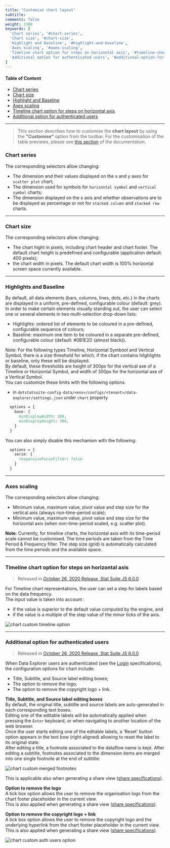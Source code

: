 ```yaml
---
title: "Customise chart layout"
subtitle: 
comments: false
weight: 3300
keywords: [
  'Chart series', '#chart-series',
  'Chart size', '#chart-size',
  'Highlight and Baseline', '#highlight-and-baseline',
  'Axes scaling', '#axes-scaling',
  'Timeline chart option for steps on horizontal axis', '#timeline-chart-option-for-steps-on-horizontal-axis',
  'Additional option for authenticated users', '#additional-option-for-authenticated-users',
]
---
```


#### Table of Content
- [Chart series](#chart-series)
- [Chart size](#chart-size)
- [Highlight and Baseline](#highlight-and-baseline)
- [Axes scaling](#axes-scaling)
- [Timeline chart option for steps on horizontal axis](#timeline-chart-option-for-steps-on-horizontal-axis)
- [Additional option for authenticated users](#additional-option-for-authenticated-users)

---

> This section describes how to customise the **chart layout** by using the **"Customise"** option from the toolbar. For the customisation of the table previews, please see [this section](https://sis-cc.gitlab.io/dotstatsuite-documentation/using-de/viewing-data/preview-table/customise-feature/) of the documentation.

### Chart series
The corresponding selectors allow changing: 
- The dimension and their values displayed on the x and y axes for `scatter plot` chart;
- The dimension used for symbols for `horizontal symbol` and `vertical symbol` charts;
- The dimension displayed on the x axis and whether observations are to be displayed as percentage or not for `stacked column` and `stacked row` charts.

---

### Chart size
The corresponding selectors allow changing:  
- The chart hight in pixels, including chart header and chart footer. The default chart height is predefined and configurable (application default: 400 pixels);
- the chart width in pixels. The default chart width is 100% horizontal screen space currently available.

---

### Highlights and Baseline
By default, all data elements (bars, columns, lines, dots, etc.) in the charts are displayed in a uniform, pre-defined, configurable colour (default: grey). In order to make certain elements visually standing out, the user can select one or several elements in two multi-selection drop-down lists: 
- Highlights: ordered list of elements to be coloured in a pre-defined, configurable sequence of colours;
- Baseline: maximum one item to be coloured in a separate pre-defined, configurable colour (default: #0B1E2D (almost black)).

Note: For the following types Timeline, Horizontal Symbool and Vertical Symbol, there is a size threshold for which, if the chart contains hilghlights or baseline, only these will be displayed.  
By default, these thresholds are height of 300px for the vertical axe of a Timeline or Horizontal Symbol, and width of 300px for the horizontal axe of a Vertical Symbol.  
You can customize these limits with the following options.

* in `dotstatsuite-config-data/<env>/configs/<tenant>/data-explorer/settings.json` under `chart` property

```css
  options = {
    base: {
      minDisplayWidth: 300,
      minDisplayHeight: 300,
    }
  }
```

You can also simply disable this mechanism with the following:

```css
  options = {
    serie: {
      responsiveFocusFilter: false
    }
  }
```

---

### Axes scaling

The corresponding selectors allow changing:
- Minimum value, maximum value, pivot value and step size for the vertical axis (always non-time-period scale);
- Minimum value, maximum value, pivot value and step size for the horizontal axis (when non-time-period scaled, e.g. scatter plot).

**Note**: Currently, for timeline charts, the horizontal axis with its time-period scale cannot be customised. The time periods are taken from the Time Period & Frequency filter. The step size (grid) is automatically calculated from the time periods and the available space. 

---

### Timeline chart option for steps on horizontal axis
> Released in [October 26, 2020 Release .Stat Suite JS 6.0.0](https://sis-cc.gitlab.io/dotstatsuite-documentation/changelog/#october-26-2020)

For Timeline chart representations, the user can set a step for labels based on the data frequency.  
The input value is taken into account :
* if the value is superior to the default value computed by the engine, and
* if the value is a multiple of the step value of the minor ticks of the axis.

![chart custom timeline option](/dotstatsuite-documentation/images/chart-custom-timeline-option.png)

---

### Additional option for authenticated users
> Released in [October 26, 2020 Release .Stat Suite JS 6.0.0](https://sis-cc.gitlab.io/dotstatsuite-documentation/changelog/#october-26-2020)

When Data Explorer users are authenticated (see the [Login](https://sis-cc.gitlab.io/dotstatsuite-documentation/using-de/general-layout/#login) specifications), the configuration options for chart include:
* Title, Subtitle, and Source label editing boxes;
* The option to remove the logo;
* The option to remove the copyright logo + link.

**Title, Subtitle, and Source label editing boxes**  
By default, the original title, subtitle and source labels are auto-generated in each corresponding text boxes.  
Editing one of the editable labels will be automatically applied when pressing the `Enter` keyboard, or when navigating to another location of the web browser.  
Once the user starts editing one of the editable labels, a 'Reset' button option appears in the text bow (right aligned) allowing to reset the label to its original state.  
After editing a title, a footnote associated to the dataflow name is kept. After editing a subtitle, footnotes associated to the dimension items are merged into one single footnote at the end of subtitle:

![chart custom merged footnotes](/dotstatsuite-documentation/images/chart-custom-merged-footnotes.png)

This is applicable also when generating a share view ([share specifications](https://sis-cc.gitlab.io/dotstatsuite-documentation/using-de/viewing-data/toolbar/#share)).

**Option to remove the logo**  
A tick box option allows the user to remove the organisation logo from the chart footer placeholder in the current view.  
This is also applied when generating a share view ([share specifications](https://sis-cc.gitlab.io/dotstatsuite-documentation/using-de/viewing-data/toolbar/#share)).

**Option to remove the copyright logo + link**  
A tick box option allows the user to remove the copyright logo and the underlying hyperlink from the chart footer placeholder in the current view.  
This is also applied when generating a share view ([share specifications](https://sis-cc.gitlab.io/dotstatsuite-documentation/using-de/viewing-data/toolbar/#share)).

![chart custom auth users option](/dotstatsuite-documentation/images/chart-custom-auth-users-option.png)
